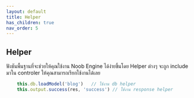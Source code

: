 ```yaml
---
layout: default
title: Helper
has_children: true
nav_order: 5
---
```

## Helper
ฟังชันพื้นฐานที่จะช่วยให้คุณใช้งาน Noob Engine ได้ง่ายขึ้นโดย Helper ต่างๆ จะถูก include มาใน controler ให้คุณสามารถเรียกใช้งานได้เลย
```js
    this.db.loadModel('blog')   // ใช้งาน db helper
    this.output.success(res, 'success') // ใช้งาน response helper
```
